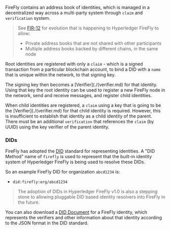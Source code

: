 FireFly contains an address book of identities, which is managed in a decentralized
way across a multi-party system through `claim` and `verification` system.

> See [FIR-12](https://github.com/hyperledger/firefly-fir/pull/12) for evolution
> that is happening to Hyperledger FireFly to allow:
> - Private address books that are not shared with other participants
> - Multiple address books backed by different chains, in the same node

Root identities are registered with only a `claim` - which is a signed
transaction from a particular blockchain account, to bind a DID with a
`name` that is unique within the network, to that signing key.

The signing key then becomes a [Verifier](./(verifier.md) for that identity.
Using that key the root identity can be used to register a new FireFly node
in the network, send and receive messages, and register child identities.

When child identities are registered, a `claim` using a key that is going
to be the [Verifier](./(verifier.md) for that child identity is required.
However, this is insufficient to establish that identity as a child identity
of the parent. There must be an additional `verification` that references
the `claim` (by UUID) using the key verifier of the parent identity.

### DIDs

FireFly has adopted the [DID](https://www.w3.org/TR/did-core/) standard for
representing identities. A "DID Method" name of `firefly` is used to represent
that the built-in identity system of Hyperledger FireFly is being used
to resolve these DIDs.

So an example FireFly DID for organization `abcd1234` is:

- `did:firefly:org/abcd1234`

> The adoption of DIDs in Hyperledger FireFly v1.0 is also a stepping stone
> to allowing pluggable DID based identity resolvers into FireFly in the future.

You can also download a [DID Document](https://www.w3.org/TR/did-core/#dfn-did-documents)
for a FireFly identity, which represents the verifiers and other information about
that identity according to the JSON format in the DID standard.

